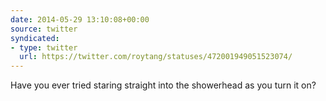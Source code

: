 ```yaml
---
date: 2014-05-29 13:10:08+00:00
source: twitter
syndicated:
- type: twitter
  url: https://twitter.com/roytang/statuses/472001949051523074/
---
```


Have you ever tried staring straight into the showerhead as you turn it on?